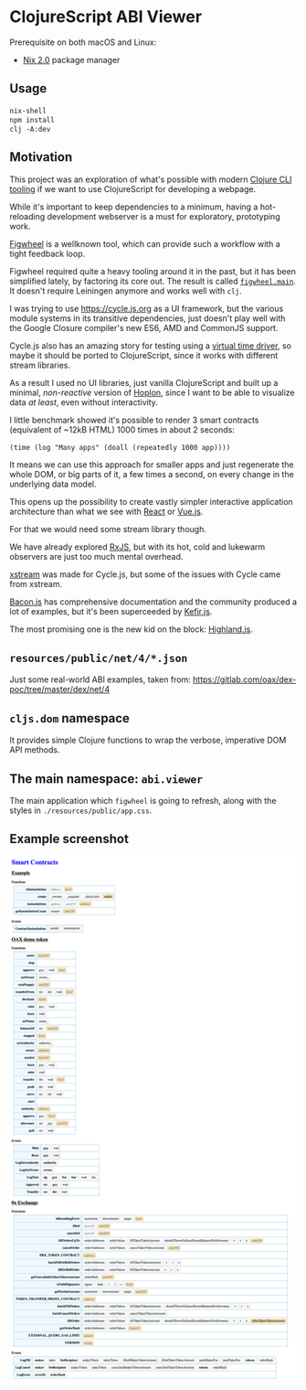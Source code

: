 # ClojureScript ABI Viewer

Prerequisite on both macOS and Linux:
- [Nix 2.0](https://nixos.org/nix/) package manager

## Usage

```
nix-shell
npm install
clj -A:dev
```

## Motivation

This project was an exploration of what's possible with modern
[Clojure CLI tooling](http://clojure.org/guides/deps_and_cli)
if we want to use ClojureScript for developing a webpage.

While it's important to keep dependencies to a minimum,
having a hot-reloading development webserver is a must
for exploratory, prototyping work.

[Figwheel](https://www.youtube.com/watch?v=j-kj2qwJa_E) is a
wellknown tool, which can provide such a workflow with a
tight feedback loop.

Figwheel required quite a heavy tooling around it in the past,
but it has been simplified lately, by factoring its core out.
The result is called
[`figwheel.main`](https://github.com/bhauman/figwheel-main).
It doesn't require Leiningen anymore and works well with `clj`.

I was trying to use https://cycle.js.org as a UI framework,
but the various module systems in its transitive dependencies,
just doesn't play well with the Google Closure compiler's new
ES6, AMD and CommonJS support.

Cycle.js also has an amazing story for testing using a
[virtual time driver](https://www.npmjs.com/package/@cycle/time),
so maybe it should be ported to ClojureScript, since it works with
different stream libraries.

As a result I used no UI libraries, just vanilla ClojureScript and built up
a minimal, *non-reactive* version of [Hoplon](http://hoplon.io), since I want
to be able to visualize data _at least_, even without interactivity.

I little benchmark showed it's possible to render 3 smart contracts
(equivalent of ~12kB HTML) 1000 times in about 2 seconds:

```
(time (log "Many apps" (doall (repeatedly 1000 app))))
```

It means we can use this approach for smaller apps and just
regenerate the whole DOM, or big parts of it, a few times a second,
on every change in the underlying data model.

This opens up the possibility to create vastly simpler
interactive application architecture than what we see with
[React](https://reactjs.org) or [Vue.js](https://vuejs.org).

For that we would need some stream library though.

We have already explored [RxJS](https://github.com/ReactiveX/rxjs),
but with its hot, cold and lukewarm observers are just too much
mental overhead.

[xstream](https://github.com/staltz/xstream)  was made for
Cycle.js, but some of the issues with Cycle came from xstream.

[Bacon.js](https://baconjs.github.io) has comprehensive documentation and the
community produced a lot of examples, but it's been superceeded by
[Kefir.js](https://kefirjs.github.io/kefir/).

The most promising one is the new kid on the block: [Highland.js](https://highlandjs.org).

## `resources/public/net/4/*.json`

Just some real-world ABI examples, taken from:
https://gitlab.com/oax/dex-poc/tree/master/dex/net/4

## `cljs.dom` namespace

It provides simple Clojure functions to wrap the verbose, imperative
DOM API methods.

## The main namespace: `abi.viewer`

The main application which `figwheel` is going to refresh, along with the
styles in `./resources/public/app.css`.

## Example screenshot

![Example screenshot](example-screenshot.png)

